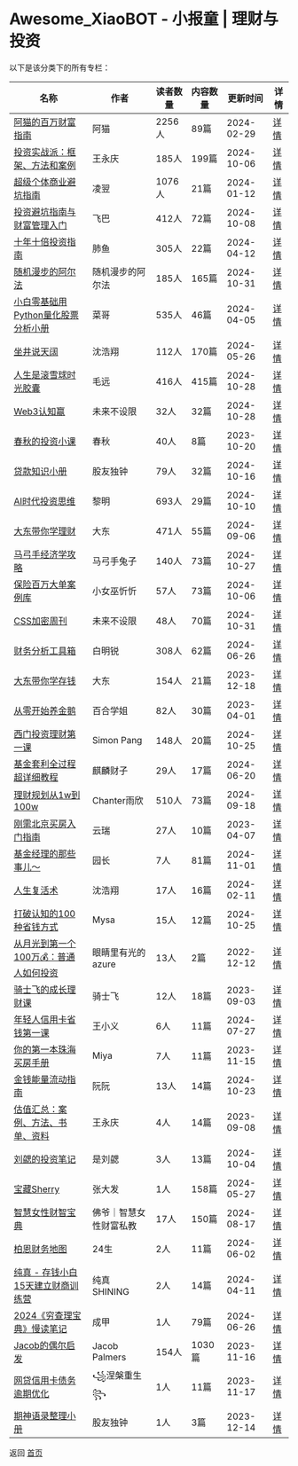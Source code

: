 # Awesome_XiaoBOT - 小报童 | 理财与投资

以下是该分类下的所有专栏：

| 名称 | 作者 | 读者数量 | 内容数量 | 更新时间 | 详情 |
|------|------|----------|----------|----------|------|
| [阿猫的百万财富指南](https://xiaobot.net/p/richcat?refer=9c3f1c95-a052-465a-9902-f6d75080262a) | 阿猫 | 2256人 | 89篇 |  2024-02-29 | [详情](data/richcat.md) |
| [投资实战派：框架、方法和案例](https://xiaobot.net/p/syzbl?refer=9c3f1c95-a052-465a-9902-f6d75080262a) | 王永庆 | 185人 | 199篇 |  2024-10-06 | [详情](data/syzbl.md) |
| [超级个体商业避坑指南](https://xiaobot.net/p/LYoutput16?refer=9c3f1c95-a052-465a-9902-f6d75080262a) | 凌翌 | 1076人 | 21篇 |  2024-01-12 | [详情](data/LYoutput16.md) |
| [投资避坑指南与财富管理入门](https://xiaobot.net/p/bkzq1000w?refer=9c3f1c95-a052-465a-9902-f6d75080262a) | 飞巴 | 412人 | 72篇 |  2024-10-08 | [详情](data/bkzq1000w.md) |
| [十年十倍投资指南](https://xiaobot.net/p/cfzytzzn?refer=9c3f1c95-a052-465a-9902-f6d75080262a) | 肺鱼 | 305人 | 22篇 |  2024-04-12 | [详情](data/cfzytzzn.md) |
| [随机漫步的阿尔法](https://xiaobot.net/p/rwalpha?refer=9c3f1c95-a052-465a-9902-f6d75080262a) | 随机漫步的阿尔法 | 185人 | 165篇 |  2024-10-31 | [详情](data/rwalpha.md) |
| [小白零基础用Python量化股票分析小册](https://xiaobot.net/p/quant_v5?refer=9c3f1c95-a052-465a-9902-f6d75080262a) | 菜哥 | 535人 | 46篇 |  2024-04-05 | [详情](data/quant_v5.md) |
| [坐井说天阔](https://xiaobot.net/p/talkbig?refer=9c3f1c95-a052-465a-9902-f6d75080262a) | 沈浩翔 | 112人 | 170篇 |  2024-05-26 | [详情](data/talkbig.md) |
| [人生是滚雪球时光胶囊](https://xiaobot.net/p/maoyuan?refer=9c3f1c95-a052-465a-9902-f6d75080262a) | 毛远 | 416人 | 415篇 |  2024-10-28 | [详情](data/maoyuan.md) |
| [Web3认知赢](https://xiaobot.net/p/0xweb3?refer=9c3f1c95-a052-465a-9902-f6d75080262a) | 未来不设限 | 32人 | 32篇 |  2024-10-28 | [详情](data/0xweb3.md) |
| [春秋的投资小课](https://xiaobot.net/p/ai99?refer=9c3f1c95-a052-465a-9902-f6d75080262a) | 春秋 | 40人 | 8篇 |  2023-10-20 | [详情](data/ai99.md) |
| [贷款知识小册](https://xiaobot.net/p/xxcj123?refer=9c3f1c95-a052-465a-9902-f6d75080262a) | 股友独钟 | 79人 | 32篇 |  2024-10-16 | [详情](data/xxcj123.md) |
| [AI时代投资思维](https://xiaobot.net/p/AItouzi?refer=9c3f1c95-a052-465a-9902-f6d75080262a) | 黎明 | 693人 | 29篇 |  2024-10-10 | [详情](data/AItouzi.md) |
| [大东带你学理财](https://xiaobot.net/p/dadongtips?refer=9c3f1c95-a052-465a-9902-f6d75080262a) | 大东 | 471人 | 55篇 |  2024-09-06 | [详情](data/dadongtips.md) |
| [马弓手经济学攻略](https://xiaobot.net/p/maquan_econ?refer=9c3f1c95-a052-465a-9902-f6d75080262a) | 马弓手兔子 | 140人 | 73篇 |  2024-10-27 | [详情](data/maquan_econ.md) |
| [保险百万大单案例库](https://xiaobot.net/p/Angela310?refer=9c3f1c95-a052-465a-9902-f6d75080262a) | 小女巫忻忻 | 57人 | 73篇 |  2024-10-06 | [详情](data/Angela310.md) |
| [CSS加密周刊](https://xiaobot.net/p/css?refer=9c3f1c95-a052-465a-9902-f6d75080262a) | 未来不设限 | 48人 | 70篇 |  2024-10-31 | [详情](data/css.md) |
| [财务分析工具箱](https://xiaobot.net/p/FPAtools?refer=9c3f1c95-a052-465a-9902-f6d75080262a) | 白明锐 | 308人 | 62篇 |  2024-06-26 | [详情](data/FPAtools.md) |
| [大东带你学存钱](https://xiaobot.net/p/dadongc?refer=9c3f1c95-a052-465a-9902-f6d75080262a) | 大东 | 154人 | 21篇 |  2023-12-18 | [详情](data/dadongc.md) |
| [从零开始养金鹅](https://xiaobot.net/p/bh786047?refer=9c3f1c95-a052-465a-9902-f6d75080262a) | 百合学姐 | 82人 | 30篇 |  2023-04-01 | [详情](data/bh786047.md) |
| [西门投资理财第一课](https://xiaobot.net/p/ximenzhuanzhai?refer=9c3f1c95-a052-465a-9902-f6d75080262a) | Simon Pang | 148人 | 20篇 |  2024-10-25 | [详情](data/ximenzhuanzhai.md) |
| [基金套利全过程超详细教程](https://xiaobot.net/p/B001?refer=9c3f1c95-a052-465a-9902-f6d75080262a) | 麒麟财子 | 29人 | 17篇 |  2024-06-20 | [详情](data/B001.md) |
| [理财规划从1w到100w](https://xiaobot.net/p/maxiaofan318?refer=9c3f1c95-a052-465a-9902-f6d75080262a) | Chanter雨欣 | 510人 | 73篇 |  2024-09-18 | [详情](data/maxiaofan318.md) |
| [刚需北京买房入门指南](https://xiaobot.net/p/0101617?refer=9c3f1c95-a052-465a-9902-f6d75080262a) | 云瑞 | 27人 | 10篇 |  2023-04-07 | [详情](data/0101617.md) |
| [基金经理的那些事儿～](https://xiaobot.net/p/Seed001?refer=9c3f1c95-a052-465a-9902-f6d75080262a) | 园长 | 7人 | 81篇 |  2024-11-01 | [详情](data/Seed001.md) |
| [人生复活术](https://xiaobot.net/p/reborn?refer=9c3f1c95-a052-465a-9902-f6d75080262a) | 沈浩翔 | 17人 | 16篇 |  2024-02-11 | [详情](data/reborn.md) |
| [打破认知的100种省钱方式](https://xiaobot.net/p/shengqian100?refer=9c3f1c95-a052-465a-9902-f6d75080262a) | Mysa | 15人 | 12篇 |  2024-10-25 | [详情](data/shengqian100.md) |
| [从月光到第一个100万💰：普通人如何投资](https://xiaobot.net/p/100millionFIRE?refer=9c3f1c95-a052-465a-9902-f6d75080262a) | 眼睛里有光的azure | 13人 | 2篇 |  2022-12-12 | [详情](data/100millionFIRE.md) |
| [骑士飞的成长理财课](https://xiaobot.net/p/356278?refer=9c3f1c95-a052-465a-9902-f6d75080262a) | 骑士飞 | 12人 | 18篇 |  2023-09-03 | [详情](data/356278.md) |
| [年轻人信用卡省钱第一课](https://xiaobot.net/p/CreditCard?refer=9c3f1c95-a052-465a-9902-f6d75080262a) | 王小义 | 6人 | 11篇 |  2024-07-27 | [详情](data/CreditCard.md) |
| [你的第一本珠海买房手册](https://xiaobot.net/p/lousanjie?refer=9c3f1c95-a052-465a-9902-f6d75080262a) | Miya | 7人 | 11篇 |  2023-11-15 | [详情](data/lousanjie.md) |
| [金钱能量流动指南](https://xiaobot.net/p/jinqianmofa?refer=9c3f1c95-a052-465a-9902-f6d75080262a) | 阮阮 | 13人 | 14篇 |  2024-10-23 | [详情](data/jinqianmofa.md) |
| [估值汇总：案例、方法、书单、资料](https://xiaobot.net/p/kanyanbao?refer=9c3f1c95-a052-465a-9902-f6d75080262a) | 王永庆 | 4人 | 14篇 |  2023-09-08 | [详情](data/kanyanbao.md) |
| [刘勰的投资笔记](https://xiaobot.net/p/snowball?refer=9c3f1c95-a052-465a-9902-f6d75080262a) | 是刘勰 | 3人 | 13篇 |  2024-10-04 | [详情](data/snowball.md) |
| [宝藏Sherry](https://xiaobot.net/p/zsherry666?refer=9c3f1c95-a052-465a-9902-f6d75080262a) | 张大发 | 1人 | 158篇 |  2024-05-27 | [详情](data/zsherry666.md) |
| [智慧女性财智宝典](https://xiaobot.net/p/Wealthy_Woman?refer=9c3f1c95-a052-465a-9902-f6d75080262a) | 佛爷｜智慧女性财富私教 | 17人 | 150篇 |  2024-08-17 | [详情](data/Wealthy_Woman.md) |
| [柏恩财务地图](https://xiaobot.net/p/baienbaien?refer=9c3f1c95-a052-465a-9902-f6d75080262a) | 24生 | 2人 | 11篇 |  2024-06-02 | [详情](data/baienbaien.md) |
| [纯真 - 存钱小白15天建立财商训练营](https://xiaobot.net/p/moneyup5528?refer=9c3f1c95-a052-465a-9902-f6d75080262a) | 纯真SHINING | 2人 | 14篇 |  2024-04-11 | [详情](data/moneyup5528.md) |
| [2024《穷查理宝典》慢读笔记](https://xiaobot.net/p/Almanac2004?refer=9c3f1c95-a052-465a-9902-f6d75080262a) | 成甲 | 1人 | 79篇 |  2024-06-26 | [详情](data/Almanac2004.md) |
| [Jacob的偶尔启发](https://xiaobot.net/p/jacob?refer=9c3f1c95-a052-465a-9902-f6d75080262a) | Jacob Palmers | 154人 | 1030篇 |  2023-11-16 | [详情](data/jacob.md) |
| [网贷信用卡债务逾期优化](https://xiaobot.net/p/99?refer=9c3f1c95-a052-465a-9902-f6d75080262a) | ꧁涅槃重生꧂ | 1人 | 11篇 |  2023-11-17 | [详情](data/99.md) |
| [期神语录整理小册](https://xiaobot.net/p/qihuo?refer=9c3f1c95-a052-465a-9902-f6d75080262a) | 股友独钟 | 1人 | 3篇 |  2023-12-14 | [详情](data/qihuo.md) |


返回 [首页](../README.md)
